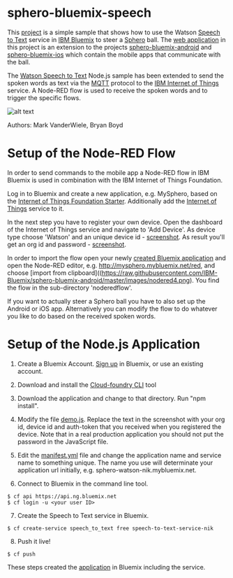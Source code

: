 sphero-bluemix-speech
================================================================================

This [project](https://github.com/IBM-Bluemix/sphero-bluemix-speech) is a simple sample that shows how to use the Watson [Speech to Text](http://www.ibm.com/smarterplanet/us/en/ibmwatson/developercloud/speech-to-text.html) service in [IBM Bluemix](https://bluemix.net) to steer a [Sphero](http://www.gosphero.com/sphero/) ball. The [web application](https://raw.githubusercontent.com/IBM-Bluemix/sphero-bluemix-speech/master/images/app.png) in this project is an extension to the projects [sphero-bluemix-android](https://github.com/IBM-Bluemix/sphero-bluemix-android) and [sphero-bluemix-ios](https://github.com/IBM-Bluemix/sphero-bluemix-ios) which contain the mobile apps that communicate with the ball.

The [Watson Speech to Text](https://github.com/watson-developer-cloud/speech-to-text-nodejs) Node.js sample has been extended to send the spoken words as text via the [MQTT](http://mqtt.org) protocol to the [IBM Internet of Things](https://console.ng.bluemix.net/?ace_base=true#/store/serviceOfferingGuid=8e3a9040-7ce8-4022-a36b-47f836d2b83e&fromCatalog=true) service. A Node-RED flow is used to receive the spoken words and to trigger the specific flows.

![alt text](https://raw.githubusercontent.com/IBM-Bluemix/sphero-bluemix-speech/master/images/flow.png "Flow")

Authors: Mark VanderWiele, Bryan Boyd


Setup of the Node-RED Flow
================================================================================

In order to send commands to the mobile app a Node-RED flow in IBM Bluemix is used in combination with the IBM Internet of Things Foundation. 

Log in to Bluemix and create a new application, e.g. MySphero, based on the [Internet of Things Foundation Starter](https://console.ng.bluemix.net/?ace_base=true#/store/appType=web&cloudOEPaneId=store&appTemplateGuid=iot-template&fromCatalog=true). Additionally add the [Internet of Things](https://console.ng.bluemix.net/?ace_base=true#/store/serviceOfferingGuid=8e3a9040-7ce8-4022-a36b-47f836d2b83e&fromCatalog=true) service to it.

In the next step you have to register your own device. Open the dashboard of the Internet of Things service and navigate to 'Add Device'. As device type choose 'Watson' and an unique device id - [screenshot](https://raw.githubusercontent.com/IBM-Bluemix/sphero-bluemix-speech/master/images/registerdevice1.png). As result you'll get an org id and password - [screenshot](https://raw.githubusercontent.com/IBM-Bluemix/sphero-bluemix-speech/master/images/registerdevice2.png).

In order to import the flow open your newly [created Bluemix application](https://raw.githubusercontent.com/IBM-Bluemix/sphero-bluemix-android/master/images/nodered1.png) and open the Node-RED editor, e.g. http://mysphero.mybluemix.net/red, and choose [import from clipboard]((https://raw.githubusercontent.com/IBM-Bluemix/sphero-bluemix-android/master/images/nodered4.png). You find the flow in the sub-directory 'noderedflow'. 

If you want to actually steer a Sphero ball you have to also set up the Android or iOS app. Alternatively you can modify the flow to do whatever you like to do based on the received spoken words.



Setup of the Node.js Application
================================================================================

1. Create a Bluemix Account. [Sign up](https://apps.admin.ibmcloud.com/manage/trial/bluemix.html) in Bluemix, or use an existing account. 

2. Download and install the [Cloud-foundry CLI](https://github.com/cloudfoundry/cli) tool

3. Download the application and change to that directory. Run "npm install".

4. Modify the file [demo.js](https://raw.githubusercontent.com/IBM-Bluemix/sphero-bluemix-speech/master/images/demojs.png). Replace the text in the screenshot with your org id, device id and auth-token that you received when you registered the device. Note that in a real production application you should not put the password in the JavaScript file.

5. Edit the [manifest.yml](https://raw.githubusercontent.com/IBM-Bluemix/sphero-bluemix-speech/master/images/manifest.png) file and change the application name and service name to something unique. The name you use will determinate your application url initially, e.g. sphero-watson-nik.mybluemix.net.

6. Connect to Bluemix in the command line tool.
```
$ cf api https://api.ng.bluemix.net
$ cf login -u <your user ID>
```

7. Create the Speech to Text service in Bluemix.
```
$ cf create-service speech_to_text free speech-to-text-service-nik
```

8. Push it live!
```
$ cf push
```
These steps created the [application](https://raw.githubusercontent.com/IBM-Bluemix/sphero-bluemix-speech/master/images/bluemixapp.png) in Bluemix including the service.